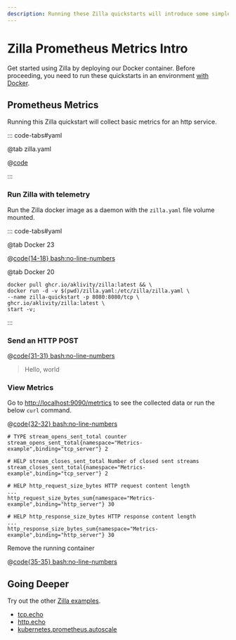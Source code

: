 ```yaml
---
description: Running these Zilla quickstarts will introduce some simple features.
---
```


# Zilla Prometheus Metrics Intro

Get started using Zilla by deploying our Docker container. Before proceeding, you need to run these quickstarts in an environment [with Docker](https://docs.docker.com/get-docker/).

## Prometheus Metrics

Running this Zilla quickstart will collect basic metrics for an http service.

::: code-tabs#yaml

@tab zilla.yaml

@[code](./metrics_zilla.yaml)

:::

### Run Zilla with telemetry

Run the Zilla docker image as a daemon with the `zilla.yaml` file volume mounted.

::: code-tabs#yaml

@tab Docker 23

@[code{14-18} bash:no-line-numbers](./metrics_docker_run.sh)

@tab Docker 20

```bash:no-line-numbers
docker pull ghcr.io/aklivity/zilla:latest && \
docker run -d -v $(pwd)/zilla.yaml:/etc/zilla/zilla.yaml \
--name zilla-quickstart -p 8080:8080/tcp \
ghcr.io/aklivity/zilla:latest \
start -v;
```

:::

### Send an HTTP POST

@[code{31-31} bash:no-line-numbers](./metrics_docker_run.sh)

> Hello, world

### View Metrics

Go to [http://localhost:9090/metrtics](http://localhost:9090/metrtics) to see the collected data or run the below `curl` command.

@[code{32-32} bash:no-line-numbers](./metrics_docker_run.sh)

```text
# TYPE stream_opens_sent_total counter
stream_opens_sent_total{namespace="Metrics-example",binding="tcp_server"} 2

# HELP stream_closes_sent_total Number of closed sent streams
stream_closes_sent_total{namespace="Metrics-example",binding="tcp_server"} 2

# HELP http_request_size_bytes HTTP request content length
...
http_request_size_bytes_sum{namespace="Metrics-example",binding="http_server"} 30

# HELP http_response_size_bytes HTTP response content length
...
http_response_size_bytes_sum{namespace="Metrics-example",binding="http_server"} 30
```

Remove the running container

@[code{35-35} bash:no-line-numbers](./metrics_docker_run.sh)

## Going Deeper

Try out the other [Zilla examples](https://github.com/aklivity/zilla-examples).

- [tcp.echo](https://github.com/aklivity/zilla-examples/tree/main/tcp.echo)
- [http.echo](https://github.com/aklivity/zilla-examples/tree/main/http.echo)
- [kubernetes.prometheus.autoscale](https://github.com/aklivity/zilla-examples/tree/main/kubernetes.prometheus.autoscale)
